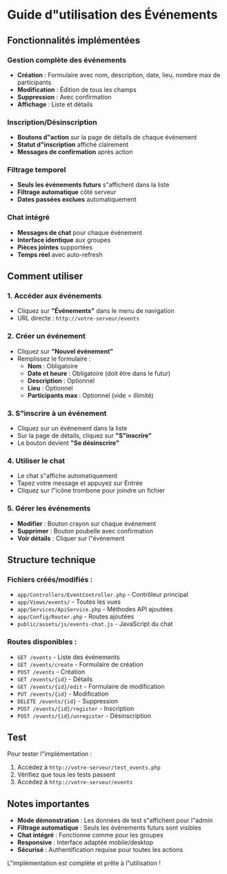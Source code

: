 ﻿# Guide d"utilisation des Événements

##  Fonctionnalités implémentées

###  Gestion complète des événements
- **Création** : Formulaire avec nom, description, date, lieu, nombre max de participants
- **Modification** : Édition de tous les champs
- **Suppression** : Avec confirmation
- **Affichage** : Liste et détails

###  Inscription/Désinscription
- **Boutons d"action** sur la page de détails de chaque événement
- **Statut d"inscription** affiché clairement
- **Messages de confirmation** après action

###  Filtrage temporel
- **Seuls les événements futurs** s"affichent dans la liste
- **Filtrage automatique** côté serveur
- **Dates passées exclues** automatiquement

###  Chat intégré
- **Messages de chat** pour chaque événement
- **Interface identique** aux groupes
- **Pièces jointes** supportées
- **Temps réel** avec auto-refresh

##  Comment utiliser

### 1. Accéder aux événements
- Cliquez sur **"Événements"** dans le menu de navigation
- URL directe : `http://votre-serveur/events`

### 2. Créer un événement
- Cliquez sur **"Nouvel événement"**
- Remplissez le formulaire :
  - **Nom** : Obligatoire
  - **Date et heure** : Obligatoire (doit être dans le futur)
  - **Description** : Optionnel
  - **Lieu** : Optionnel
  - **Participants max** : Optionnel (vide = illimité)

### 3. S"inscrire à un événement
- Cliquez sur un événement dans la liste
- Sur la page de détails, cliquez sur **"S"inscrire"**
- Le bouton devient **"Se désinscrire"**

### 4. Utiliser le chat
- Le chat s"affiche automatiquement
- Tapez votre message et appuyez sur Entrée
- Cliquez sur l"icône trombone pour joindre un fichier

### 5. Gérer les événements
- **Modifier** : Bouton crayon sur chaque événement
- **Supprimer** : Bouton poubelle avec confirmation
- **Voir détails** : Cliquer sur l"événement

##  Structure technique

### Fichiers créés/modifiés :
- `app/Controllers/EventController.php` - Contrôleur principal
- `app/Views/events/` - Toutes les vues
- `app/Services/ApiService.php` - Méthodes API ajoutées
- `app/Config/Router.php` - Routes ajoutées
- `public/assets/js/events-chat.js` - JavaScript du chat

### Routes disponibles :
- `GET /events` - Liste des événements
- `GET /events/create` - Formulaire de création
- `POST /events` - Création
- `GET /events/{id}` - Détails
- `GET /events/{id}/edit` - Formulaire de modification
- `PUT /events/{id}` - Modification
- `DELETE /events/{id}` - Suppression
- `POST /events/{id}/register` - Inscription
- `POST /events/{id}/unregister` - Désinscription

##  Test

Pour tester l"implémentation :
1. Accédez à `http://votre-serveur/test_events.php`
2. Vérifiez que tous les tests passent
3. Accédez à `http://votre-serveur/events`

##  Notes importantes

- **Mode démonstration** : Les données de test s"affichent pour l"admin
- **Filtrage automatique** : Seuls les événements futurs sont visibles
- **Chat intégré** : Fonctionne comme pour les groupes
- **Responsive** : Interface adaptée mobile/desktop
- **Sécurisé** : Authentification requise pour toutes les actions

L"implémentation est complète et prête à l"utilisation !
